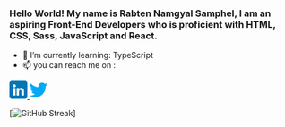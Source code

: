 ### Hello World! My name is Rabten Namgyal Samphel, I am an aspiring Front-End Developers who is proficient with HTML, CSS, Sass, JavaScript and React.

- 🌱 I’m currently learning: TypeScript
- 📫 you can reach me on : 
<a href='https://www.linkedin.com/in/rabten-samphel-53171a1bb/' target='_blank'>
<img src='./img/linkedin.png' alt='linkedImg' style='height: 2rem'/>
</a>

<a href='https://twitter.com/rabtensamphel' target='_blank'>
<img src='./img/twitter.png' alt='twitterImg' style='height: 2rem'/>
</a>




[![GitHub Streak](https://github-readme-streak-stats.herokuapp.com?user=rabtennamgyal&theme=soft-green)]
